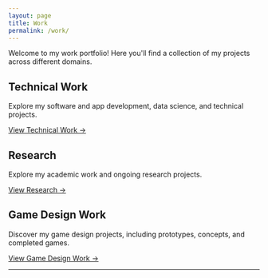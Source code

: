 ```yaml
---
layout: page
title: Work
permalink: /work/
---
```


Welcome to my work portfolio! Here you'll find a collection of my projects across different domains.

## Technical Work

Explore my software and app development, data science, and technical projects.

[View Technical Work →](/work/technical/)

## Research

Explore my academic work and ongoing research projects.

[View Research →](/work/research/)

## Game Design Work

Discover my game design projects, including prototypes, concepts, and completed games.

[View Game Design Work →](/work/game-design/)

---